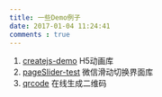 ```yaml
---
title: 一些Demo例子
date: 2017-01-04 11:24:41
comments : true
---
```

1. [createjs-demo](/demo/createjs)  H5动画库
2. [pageSlider-test](/demo/pageSlider-test) 微信滑动切换界面库
3. [qrcode](/demo/qrcode) 在线生成二维码 